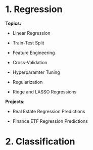 # 1. Regression

**Topics:**

- Linear Regression


- Train-Test Split


- Feature Engineering


- Cross-Validation


- Hyperparamter Tuning


- Regularization


- Ridge and LASSO Regressions

**Projects:**

- Real Estate Regression Predictions


- Finance ETF Regression Predictions

# 2. Classification 
